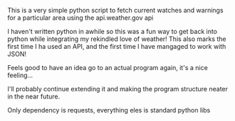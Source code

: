This is a very simple python script to fetch current watches and warnings for a particular area using the api.weather.gov api

I haven't written python in awhile so this was a fun way to get back into python while integrating my rekindled love of weather!
This also marks the first time I ha used an API, and the first time I have mangaged to work with JSON!

Feels good to have an idea go to an actual program again, it's a nice feeling...

I'll probably continue extending it and making the program structure neater in the near future.

Only dependency is requests, everything eles is standard python libs
